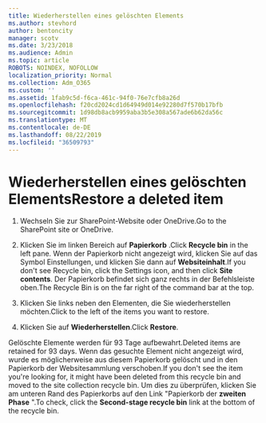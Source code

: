 ```yaml
---
title: Wiederherstellen eines gelöschten Elements
ms.author: stevhord
author: bentoncity
manager: scotv
ms.date: 3/23/2018
ms.audience: Admin
ms.topic: article
ROBOTS: NOINDEX, NOFOLLOW
localization_priority: Normal
ms.collection: Adm_O365
ms.custom: ''
ms.assetid: 1fab9c5d-f6ca-461c-94f0-76e7cfb8a26d
ms.openlocfilehash: f20cd2024cd1d64949d014e92280d7f570b17bfb
ms.sourcegitcommit: 1d98db8acb9959aba3b5e308a567ade6b62da56c
ms.translationtype: MT
ms.contentlocale: de-DE
ms.lasthandoff: 08/22/2019
ms.locfileid: "36509793"
---
```

# <a name="restore-a-deleted-item"></a><span data-ttu-id="105c9-102">Wiederherstellen eines gelöschten Elements</span><span class="sxs-lookup"><span data-stu-id="105c9-102">Restore a deleted item</span></span>

1. <span data-ttu-id="105c9-103">Wechseln Sie zur SharePoint-Website oder OneDrive.</span><span class="sxs-lookup"><span data-stu-id="105c9-103">Go to the SharePoint site or OneDrive.</span></span>
    
2. <span data-ttu-id="105c9-104">Klicken Sie im linken Bereich auf **Papierkorb** .</span><span class="sxs-lookup"><span data-stu-id="105c9-104">Click **Recycle bin** in the left pane.</span></span> <span data-ttu-id="105c9-105">Wenn der Papierkorb nicht angezeigt wird, klicken Sie auf das Symbol Einstellungen, und klicken Sie dann auf **Websiteinhalt**.</span><span class="sxs-lookup"><span data-stu-id="105c9-105">If you don't see Recycle bin, click the Settings icon, and then click **Site contents**.</span></span> <span data-ttu-id="105c9-106">Der Papierkorb befindet sich ganz rechts in der Befehlsleiste oben.</span><span class="sxs-lookup"><span data-stu-id="105c9-106">The Recycle Bin is on the far right of the command bar at the top.</span></span>
    
3. <span data-ttu-id="105c9-107">Klicken Sie links neben den Elementen, die Sie wiederherstellen möchten.</span><span class="sxs-lookup"><span data-stu-id="105c9-107">Click to the left of the items you want to restore.</span></span>
    
4. <span data-ttu-id="105c9-108">Klicken Sie auf **Wiederherstellen**.</span><span class="sxs-lookup"><span data-stu-id="105c9-108">Click **Restore**.</span></span>
    
<span data-ttu-id="105c9-109">Gelöschte Elemente werden für 93 Tage aufbewahrt.</span><span class="sxs-lookup"><span data-stu-id="105c9-109">Deleted items are retained for 93 days.</span></span> <span data-ttu-id="105c9-110">Wenn das gesuchte Element nicht angezeigt wird, wurde es möglicherweise aus diesem Papierkorb gelöscht und in den Papierkorb der Websitesammlung verschoben.</span><span class="sxs-lookup"><span data-stu-id="105c9-110">If you don't see the item you're looking for, it might have been deleted from this recycle bin and moved to the site collection recycle bin.</span></span> <span data-ttu-id="105c9-111">Um dies zu überprüfen, klicken Sie am unteren Rand des Papierkorbs auf den Link "Papierkorb der **zweiten Phase** ".</span><span class="sxs-lookup"><span data-stu-id="105c9-111">To check, click the **Second-stage recycle bin** link at the bottom of the recycle bin.</span></span> 
  

